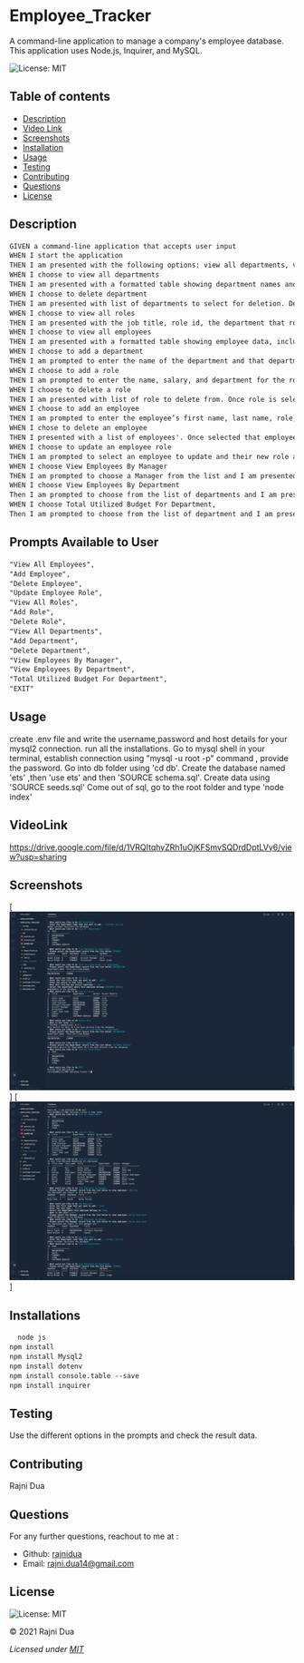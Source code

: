 # Employee_Tracker
A command-line application to manage a company's employee database. This application uses Node.js, Inquirer, and MySQL.


  ![License: MIT](https://img.shields.io/badge/License-MIT-yellow.svg)

 
  ## Table of contents
  - [Description](#Description)
  - [Video Link](#VideoLink)
  - [Screenshots](#Screenshots)
  - [Installation](#Installations)
  - [Usage](#Usage)
  - [Testing](#Testing)
  - [Contributing](#Contributing)
  - [Questions](#Questions)
  - [License](#License)
  

  ## Description
  ```md
GIVEN a command-line application that accepts user input
WHEN I start the application
THEN I am presented with the following options: view all departments, view all roles, view all employees, add a department, add a role, add an employee, and update an employee role,View Employees By Manager,View Employees By Department,Total Utilized Budget For Department,EXIT
WHEN I choose to view all departments
THEN I am presented with a formatted table showing department names and department ids
WHEN I choose to delete department
THEN I am presented with list of departments to select for deletion. Department record is deleted if there are no associated employee or role records
WHEN I choose to view all roles
THEN I am presented with the job title, role id, the department that role belongs to, and the salary for that role
WHEN I choose to view all employees
THEN I am presented with a formatted table showing employee data, including employee ids, first names, last names, job titles, departments, salaries, and managers that the employees report to.
WHEN I choose to add a department
THEN I am prompted to enter the name of the department and that department is added to the database
WHEN I choose to add a role
THEN I am prompted to enter the name, salary, and department for the role and that role is added to the database
WHEN I choose to delete a role
THEN I am presented with list of role to delete from. Once role is selected it is delete from database if there are no associated employee records
WHEN I choose to add an employee
THEN I am prompted to enter the employee’s first name, last name, role, and manager, and that employee is added to the database
WHEN I chose to delete an employee
THEN I presented with a list of employees'. Once selected that employee record gets deleted from the database if there are no other employee records for which this employee is a manager.
WHEN I choose to update an employee role
THEN I am prompted to select an employee to update and their new role and this information is updated in the database 
WHEN I choose View Employees By Manager
THEN I am prompted to choose a Manager from the list and I am presented with all the employees who directly report to that manager.
WHEN I choose View Employees By Department
Then I am prompted to choose from the list of departments and I am presented with the employee records in that department.
WHEN I choose Total Utilized Budget For Department,
Then I am prompted to choose from the list of department and I am presented with the total utilized budget for that department.
```
## Prompts Available to User
  ```md
"View All Employees",
"Add Employee",
"Delete Employee",
"Update Employee Role",
"View All Roles",
"Add Role",
"Delete Role",
"View All Departments",
"Add Department",
"Delete Department",
"View Employees By Manager",
"View Employees By Department",
"Total Utilized Budget For Department",
"EXIT"
  ```

  ## Usage
  create .env file and write the username,password and host details for your mysql2 connection.
  run all the installations.
  Go to mysql shell in your terminal, establish connection using "mysql -u root -p" command , provide the password.
  Go into db folder using 'cd db'. Create the database named 'ets' ,then 'use ets' and then 'SOURCE schema.sql'.
  Create data using 'SOURCE seeds.sql'
  Come out of sql, go to the root folder and type 'node index'


## VideoLink
  https://drive.google.com/file/d/1VRQItqhyZRh1uOjKFSmvSQDrdDptLVy6/view?usp=sharing 


## Screenshots
  [![screenshot1](/assets/Employee_Tracking_System_1.png)]
[![screenshot2](/assets/Employee_Tracking_System_2.png)] 

## Installations
  ```md
    node js
  npm install
  npm install Mysql2
  npm install dotenv
  npm install console.table --save
  npm install inquirer
  ``` 

  ## Testing
  Use the different options in the prompts and check the result data. 

  ## Contributing
  Rajni Dua

  ## Questions
  For any further questions, reachout to me at :
  - Github: [rajnidua](https://github.com/rajnidua)
  - Email: rajni.dua14@gmail.com

## License
    
![License: MIT](https://img.shields.io/badge/License-MIT-yellow.svg)
  
&copy;  2021  Rajni Dua
    
*Licensed under [MIT](./license)*
